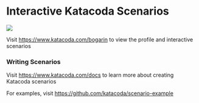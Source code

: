 # Interactive Katacoda Scenarios

[![](http://shields.katacoda.com/katacoda/bogarin/count.svg)](https://www.katacoda.com/bogarin "Get your profile on Katacoda.com")

Visit https://www.katacoda.com/bogarin to view the profile and interactive scenarios

### Writing Scenarios
Visit https://www.katacoda.com/docs to learn more about creating Katacoda scenarios

For examples, visit https://github.com/katacoda/scenario-example
